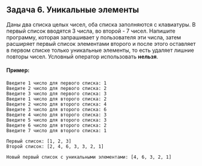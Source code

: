 ## Задача 6. Уникальные элементы
Даны два списка целых чисел, оба списка заполняются с клавиатуры. В первый список вводятся 3 числа, во второй - 7
 чисел. Напишите программу, которая запрашивает у пользователя эти числа, затем расширяет первый список элементами второго и после этого оставляет в первом списке только уникальные элементы, то есть удаляет лишние повторы чисел. Условный оператор использовать **нельзя**.

#### Пример:
```
Введите 1 число для первого списка: 1
Введите 2 число для первого списка: 2
Введите 3 число для первого списка: 3
Введите 1 число для второго списка: 2
Введите 2 число для второго списка: 4
Введите 3 число для второго списка: 6
Введите 4 число для второго списка: 3
Введите 5 число для второго списка: 3
Введите 6 число для второго списка: 2
Введите 7 число для второго списка: 1

Первый список: [1, 2, 3]
Второй список: [2, 4, 6, 3, 3, 2, 1]

Новый первый список с уникальными элементами: [4, 6, 3, 2, 1]
```

